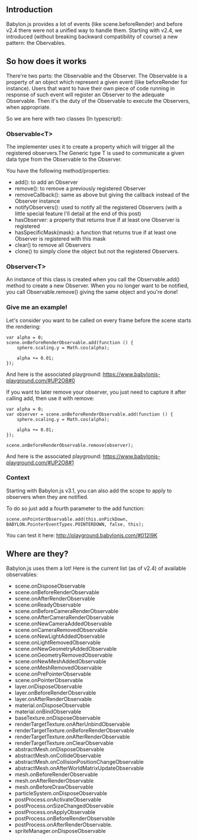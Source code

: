 ## Introduction

Babylon.js provides a lot of events (like scene.beforeRender) and before v2.4 there were not a unified way to handle them.
Starting with v2.4, we introduced (without breaking backward compatibility of course) a new pattern: the Obervables.

## So how does it works
There're two parts: the Observable and the Observer. The Observable is a property of an object which represent a given event (like beforeRender for instance). 
Users that want to have their own piece of code running in response of such event will register an Observer to the adequate Observable. Then it's the duty of the Observable to execute the Observers, when appropriate.

So we are here with two classes (In typescript):

### Observable\<T\>
The implementer uses it to create a property which will trigger all the registered observers.The Generic type T is used to communicate a given data type from the Observable to the Observer.

You have the following method/properties:

* add(): to add an Observer
* remove(): to remove a previously registered Observer
* removeCallback(): same as above but giving the callback instead of the Observer instance
* notifyObservers(): used to notify all the registered Observers (with a little special feature I'll detail at the end of this post)
* hasObserver: a property that returns true if at least one Observer is registered
* hasSpecificMask(mask): a function that returns true if at least one Observer is registered with this mask
* clear() to remove all Observers
* clone() to simply clone the object but not the registered Observers.

### Observer\<T\> 
An instance of this class is created when you call the Observable.add() method to create a new Observer. 
When you no longer want to be notified, you call Observable.remove() giving the same object and you're done!

### Give me an example!
Let's consider you want to be called on every frame before the scene starts the rendering:

```
var alpha = 0;
scene.onBeforeRenderObservable.add(function () {
	sphere.scaling.y = Math.cos(alpha);
	
	alpha += 0.01;
});
```

And here is the associated playground:  https://www.babylonjs-playground.com/#UP2O8#0

If you want to later remove your observer, you just need to capture it after calling add, then use it with remove:

```
var alpha = 0;
var observer = scene.onBeforeRenderObservable.add(function () {
	sphere.scaling.y = Math.cos(alpha);
	
	alpha += 0.01;
});
	
scene.onBeforeRenderObservable.remove(observer);
```
And here is the associated playground:  https://www.babylonjs-playground.com/#UP2O8#1

### Context
Starting with Babylon.js v3.1, you can also add the scope to apply to observers when they are notified.

To do so just add a fourth parameter to the add function:
```
scene.onPointerObservable.add(this.onPickDown, BABYLON.PointerEventTypes.POINTERDOWN, false, this);
```

You can test it here: http://playground.babylonjs.com/#012I9K

## Where are they?
Babylon.js uses them a lot! Here is the current list (as of v2.4) of available observables:

* scene.onDisposeObservable
* scene.onBeforeRenderObservable
* scene.onAfterRenderObservable
* scene.onReadyObservable
* scene.onBeforeCameraRenderObservable
* scene.onAfterCameraRenderObservable
* scene.onNewCameraAddedObservable
* scene.onCameraRemovedObservable
* scene.onNewLightAddedObservable
* scene.onLightRemovedObservable
* scene.onNewGeometryAddedObservable
* scene.onGeometryRemovedObservable
* scene.onNewMeshAddedObservable
* scene.onMeshRemovedObservable
* scene.onPrePointerObservable
* scene.onPointerObservable
* layer.onDisposeObservable
* layer.onBeforeRenderObservable
* layer.onAfterRenderObservable
* material.onDisposeObservable
* material.onBindObservable
* baseTexture.onDisposeObservable
* renderTargetTexture.onAfterUnbindObservable
* renderTargetTexture.onBeforeRenderObservable
* renderTargetTexture.onAfterRenderObservable
* renderTargetTexture.onClearObservable
* abstractMesh.onDisposeObservable
* abstractMesh.onCollideObservable
* abstractMesh.onCollisionPositionChangeObservable
* abstractMesh.onAfterWorldMatrixUpdateObservable
* mesh.onBeforeRenderObservable
* mesh.onAfterRenderObservable
* mesh.onBeforeDrawObservable
* particleSystem.onDisposeObservable
* postProcess.onActivateObservable
* postProcess.onSizeChangedObservable
* postProcess.onApplyObservable
* postProcess.onBeforeRenderObservable
* postProcess.onAfterRenderObservable.
* spriteManager.onDisposeObservable







